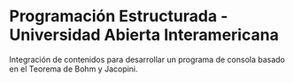 # Programación Estructurada - Universidad Abierta Interamericana
Integración de contenidos para desarrollar un programa de consola basado en el Teorema de Bohm y Jacopini.
